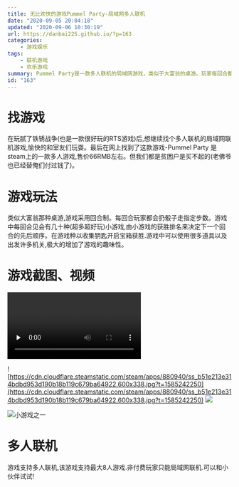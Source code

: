 ```yaml
---
title: 无比欢快的游戏Pummel Party-局域网多人联机
date: "2020-09-05 20:04:18"
updated: "2020-09-06 10:30:19"
url: https://danbai225.github.io/?p=163
categories:
    - 游戏娱乐
tags:
    - 联机游戏
    - 欢乐游戏
summary: Pummel Party是一款多人联机的局域网游戏，类似于大富翁的桌游。玩家每回合都会扔骰子走指定步数，并参与各种小游戏来决定下一个回合的先后顺序。游戏的目标是收集钥匙来开启宝箱获胜。游戏中有许多道具和机关，增加了游戏的趣味性。游戏支持最大8人联机，对于非付费玩家来说只能进行局域网联机。
id: "163"
---
```


# 找游戏
在玩腻了铁锈战争(也是一款很好玩的RTS游戏)后,想继续找个多人联机的局域网联机游戏,愉快的和室友们玩耍。最后在网上找到了这款游戏-Pummel Party 是steam上的一款多人游戏,售价66RMB左右。但我们都是贫困户是买不起的(老佛爷也已经替俺们付过钱了)。

# 游戏玩法

类似大富翁那种桌游,游戏采用回合制。每回合玩家都会扔骰子走指定步数。游戏中每回合见会有几十种(超多超好玩)小游戏,由小游戏的获胜排名来决定下一个回合的先后顺序。在游戏种以收集钥匙开启宝箱获胜.游戏中可以使用很多道具以及出发许多机关,极大的增加了游戏的趣味性。


# 游戏截图、视频

<video id="video" controls="" preload="none"><source id="mp4" src="https://cdn.cloudflare.steamstatic.com/steam/apps/256729701/movie480.webm" type="video/mp4"></video>

![https://cdn.cloudflare.steamstatic.com/steam/apps/880940/ss_b51e213e314bdbd953d190b18b119c679ba64922.600x338.jpg?t=1585242250](https://cdn.cloudflare.steamstatic.com/steam/apps/880940/ss_b51e213e314bdbd953d190b18b119c679ba64922.600x338.jpg?t=1585242250)
![](https://cdn.cloudflare.steamstatic.com/steam/apps/880940/ss_790b659aa31131822d0eae36e5c446b31342fd69.600x338.jpg?t=1585242250)

![小游戏之一](https://media.st.dl.pinyuncloud.com/steam/apps/880940/extras/TemporalTrails.png?t=1585242250)
# 多人联机

游戏支持多人联机,该游戏支持最大8人游戏.非付费玩家只能局域网联机.可以和小伙伴试试!
